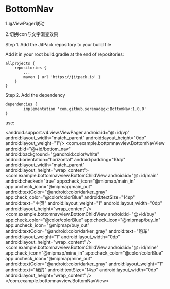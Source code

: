 # BottomNav

1.与ViewPager联动

2.切换icon与文字渐变效果

Step 1. Add the JitPack repository to your build file

Add it in your root build.gradle at the end of repositories:

	allprojects {
		repositories {
			...
			maven { url 'https://jitpack.io' }
		}
	}

Step 2. Add the dependency

	dependencies {
	        implementation 'com.github.serenadegx:BottomNav:1.0.0'
	}

use:

 <android.support.v4.view.ViewPager
        android:id="@+id/vp"
        android:layout_width="match_parent"
        android:layout_height="0dp"
        android:layout_weight="1"/>
    <com.example.bottomnavview.BottomNavView
        android:id="@+id/bottom_nav"
        android:background="@android:color/white"
        android:orientation="horizontal"
        android:padding="10dp"
        android:layout_width="match_parent"
        android:layout_height="wrap_content">
        <com.example.bottomnavview.BottomChildView
            android:id="@+id/main"
            android:checked="true"
            app:check_icon="@mipmap/main_in"
            app:uncheck_icon="@mipmap/main_out"
            android:textColor="@android:color/darker_gray"
            app:check_color="@color/colorBlue"
            android:textSize="14sp"
            android:text="主页"
            android:layout_weight="1"
            android:layout_width="0dp"
            android:layout_height="wrap_content" />
        <com.example.bottomnavview.BottomChildView
            android:id="@+id/buy"
            app:check_color="@color/colorBlue"
            app:check_icon="@mipmap/buy_in"
            app:uncheck_icon="@mipmap/buy_out"
            android:textColor="@android:color/darker_gray"
            android:text="购车"
            android:layout_weight="1"
            android:layout_width="0dp"
            android:layout_height="wrap_content" />
        <com.example.bottomnavview.BottomChildView
            android:id="@+id/mine"
            app:check_icon="@mipmap/mine_in"
            app:check_color="@color/colorBlue"
            app:uncheck_icon="@mipmap/mine_out"
            android:textColor="@android:color/darker_gray"
            android:layout_weight="1"
            android:text="我的"
            android:textSize="14sp"
            android:layout_width="0dp"
            android:layout_height="wrap_content" />
    </com.example.bottomnavview.BottomNavView>
